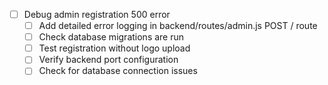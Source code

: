 - [ ] Debug admin registration 500 error
  - [ ] Add detailed error logging in backend/routes/admin.js POST / route
  - [ ] Check database migrations are run
  - [ ] Test registration without logo upload
  - [ ] Verify backend port configuration
  - [ ] Check for database connection issues

